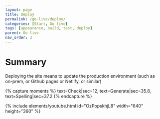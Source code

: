 ```yaml
---
layout: page
title: Deploy
permalink: /go-live/deploy/
categories: [Start, Go live]
tags: [appearance, build, test, deploy]
parent: Go live
nav_order: 3
---
```


# Summary
Deploying the site means to update the production environment (such as on-prem, or Github pages or Netlify, or similar) 


{% capture moments %}
    text=Check|sec=12,
    text=Generate|sec=35.8,
    text=Spelling|sec=37.2
{% endcapture %}

{% include elements/youtube.html 
    id="OzPopskhjL8" 
    width="640" 
    height="360"
%}
